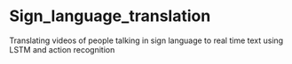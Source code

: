 # Sign_language_translation
Translating videos of people talking in  sign language to real time text using LSTM and action recognition 
